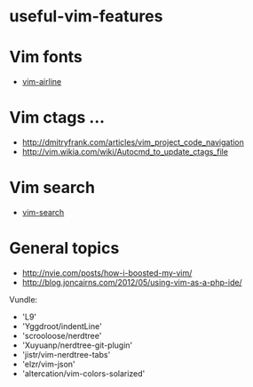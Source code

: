 # useful-vim-features
# Vim fonts
* [vim-airline](https://github.com/vim-airline/vim-airline)

# Vim ctags ...
* http://dmitryfrank.com/articles/vim_project_code_navigation
* http://vim.wikia.com/wiki/Autocmd_to_update_ctags_file

# Vim search
* [vim-search](https://github.com/ctrlpvim/ctrlp.vim)

# General topics
* http://nvie.com/posts/how-i-boosted-my-vim/
* http://blog.joncairns.com/2012/05/using-vim-as-a-php-ide/

Vundle:
 
 - 'L9'
 - 'Yggdroot/indentLine'
 - 'scrooloose/nerdtree'
 - 'Xuyuanp/nerdtree-git-plugin'
 - 'jistr/vim-nerdtree-tabs'
 - 'elzr/vim-json'
 - 'altercation/vim-colors-solarized'
